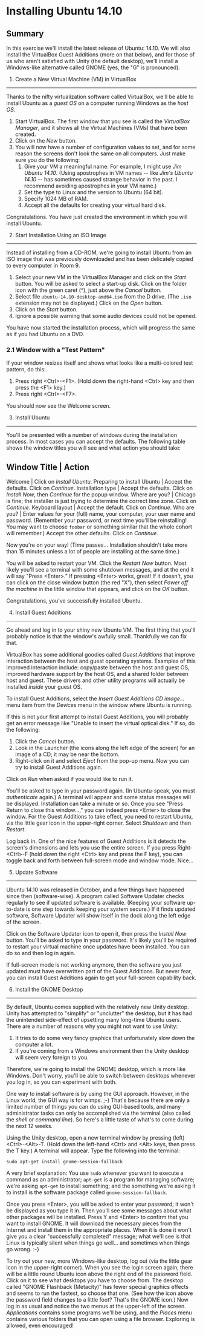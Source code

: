 Installing Ubuntu 14.10
=======================

Summary
-------

In this exercise we'll install the latest release of Ubuntu: 14.10. We will also install the VirtualBox Guest Additions (more on that below), and for those of us who aren't satisfied with Unity (the default desktop), we'll install a Windows-like alternative called GNOME (yes, the "G" is pronounced).


1. Create a New Virtual Machine (VM) in VirtualBox
--------------------------------------------------

Thanks to the nifty virtualization software called VirtualBox, we'll be able to install Ubuntu as a *guest OS* on a computer running Windows as the *host OS*.

1. Start VirtualBox. The first window that you see is called the *VirtualBox Manager*, and it shows all the Virtual Machines (VMs) that have been created.
2. Click on the *New* button.
3. You will now have a number of configuration values to set, and for some reason the screens don't look the same on all computers. Just make sure you do the following:
    1. Give your VM a meaningful name. For example, I might use *Jim Ubuntu 14.10*. (Using apostrophes in VM names -- like *Jim's Ubuntu 14.10* -- has sometimes caused strange behavior in the past. I recommend avoiding apostrophes in your VM name.)
    2. Set the type to Linux and the version to Ubuntu (64 bit).
    3. Specify 1024 MB of RAM.
    4. Accept all the defaults for creating your virtual hard disk.

Congratulations. You have just created the environment in which you will install Ubuntu.


2. Start Installation Using an ISO Image
----------------------------------------

Instead of installing from a CD-ROM, we're going to install Ubuntu from an ISO image that was previously downloaded and has been delicately copied to every computer in Room 9.

1. Select your new VM in the VirtualBox Manager and click on the *Start* button. You will be asked to select a start-up disk. Click on the folder icon with the green caret (^), just above the *Cancel* button.
2. Select file `ubuntu-14.10-desktop-amd64.iso` from the D drive. (The `.iso` extension may not be displayed.) Click on the *Open* button.
3. Click on the *Start* button.
4. Ignore a possible warning that some audio devices could not be opened.

You have now started the installation process, which will progress the same as if you had Ubuntu on a DVD.


### 2.1 Window with a "Test Pattern"

If your window resizes itself and shows what looks like a multi-colored test pattern, do this:

1. Press right &lt;Ctrl>-&lt;F1>. (Hold down the right-hand &lt;Ctrl> key and then press the &lt;F1> key.)
2. Press right &lt;Ctrl>-&lt;F7>.

You should now see the Welcome screen.


3. Install Ubuntu
-----------------

You'll be presented with a number of windows during the installation process. In most cases you can accept the defaults. The following table shows the window titles you will see and what action you should take:

  Window Title                 | Action
  -------------------------------------
  Welcome                      | Click on *Install Ubuntu*.
  Preparing to install Ubuntu  |   Accept the defaults. Click on *Continue*.
  Installation type            | Accept the defaults. Click on *Install Now*, then *Continue* for the popup window.
  Where are you?               | Chicago is fine; the installer is just trying to determine the correct time zone. Click on *Continue*.
  Keyboard layout              |  Accept the default. Click on *Continue*.
  Who are you?                 | Enter values for your (full) name, your computer, your user name and password. (Remember your password, or next time you'll be reinstalling! You may want to choose `foobar` or something similar that the whole cohort will remember.) Accept the other defaults. Click on *Continue*.

Now you're on your way! (Time passes... Installation shouldn't take more than 15 minutes unless a lot of people are installing at the same time.)

You will be asked to restart your VM. Click the *Restart Now* button. Most likely you'll see a terminal with some shutdown messages, and at the end it will say "Press &lt;Enter>." If pressing &lt;Enter> works, great! If it doesn't, you can click on the close window button (the red "X"), then select *Power off the machine* in the little window that appears, and click on the *OK* button.

Congratulations, you've successfully installed Ubuntu.



4. Install Guest Additions
--------------------------

Go ahead and log in to your shiny new Ubuntu VM. The first thing that you'll probably notice is that the window's awfully small. Thankfully we can fix that.

VirtualBox has some additional goodies called *Guest Additions* that improve interaction between the host and guest operating systems. Examples of this improved interaction include: copy/paste between the host and guest OS, improved hardware support by the host OS, and a shared folder between host and guest. These drivers and other utility programs will actually be installed *inside* your guest OS.

To install Guest Additions, select the *Insert Guest Additions CD image...* menu item from the *Devices* menu in the window where Ubuntu is running.

If this is not your first attempt to install Guest Additions, you will probably get an error message like "Unable to insert the virtual optical disk." If so, do the following:

1. Click the *Cancel* button.
2. Look in the Launcher (the icons along the left edge of the screen) for an image of a CD; it may be near the bottom.
3. Right-click on it and select *Eject* from the pop-up menu. Now you can try to install Guest Additions again.

Click on *Run* when asked if you would like to run it.

You'll be asked to type in your password again. (In Ubuntu-speak, you must *authenticate* again.) A terminal will appear and some status messages will be displayed. Installation can take a minute or so. Once you see "Press Return to close this window...," you can indeed press &lt;Enter> to close the window. For the Guest Additions to take effect, you need to restart Ubuntu, via the little gear icon in the upper-right corner. Select *Shutdown* and then *Restart*.

Log back in. One of the nice features of Guest Additions is it detects the screen's dimensions and lets you use the entire screen. If you press Right-&lt;Ctrl>-F (hold down the right &lt;Ctrl> key and press the F key), you can toggle back and forth between full-screen mode and window mode. Nice...


5. Update Software
------------------

Ubuntu 14.10 was released in October, and a few things have happened since then (software-wise). A program called Software Updater checks regularly to see if updated software is available. (Keeping your software up-to-date is one step towards keeping your system secure.) If it finds updated software, Software Updater will show itself in the dock along the left edge of the screen.

Click on the Software Updater icon to open it, then press the *Install Now* button. You'll be asked to type in your password. It's likely you'll be required to restart your virtual machine once updates have been installed. You can do so and then log in again.

If full-screen mode is not working anymore, then the software you just updated must have overwritten part of the Guest Additions. But never fear, you can install Guest Additions again to get your full-screen capability back.


6. Install the GNOME Desktop
----------------------------

By default, Ubuntu comes supplied with the relatively new Unity desktop. Unity has attempted to "simplify" or "unclutter" the desktop, but it has had the unintended side-effect of upsetting many long-time Ubuntu users. There are a number of reasons why you might not want to use Unity:

1. It tries to do some very fancy graphics that unfortunately slow down the computer a lot.
2. If you're coming from a Windows environment then the Unity desktop will seem very foreign to you.

Therefore, we're going to install the GNOME desktop, which is more like Windows. Don't worry, you'll be able to switch between desktops whenever you log in, so you can experiment with both.

One way to install software is by using the GUI approach. However, in the Linux world, the GUI way is for wimps. ;-) That's because there are only a limited number of things you can do using GUI-based tools, and many administrator tasks can only be accomplished via the terminal (also called the *shell* or *command line*). So here's a little taste of what's to come during the next 12 weeks.

Using the Unity desktop, open a new terminal window by pressing (left) &lt;Ctrl>-&lt;Alt>-T. (Hold down the left-hand &lt;Ctrl> and &lt;Alt> keys, then press the T key.) A terminal will appear. Type the following into the terminal:

    sudo apt-get install gnome-session-fallback

A very brief explanation: You use `sudo` whenever you want to execute a command as an administrator; `apt-get` is a program for managing software; we're asking `apt-get` to install something; and the something we're asking it to install is the software package called `gnome-session-fallback`.

Once you press &lt;Enter>, you will be asked to enter your password; it won't be displayed as you type it in. Then you'll see some messages about what other packages will be installed. Press Y and &lt;Enter> to confirm that you want to install GNOME. It will download the necessary pieces from the Internet and install them in the appropriate places. When it is done it won't give you a clear "successfully completed" message; what we'll see is that Linux is typically silent when things go well... and sometimes when things go wrong. :-}

To try out your new, more Windows-like desktop, log out (via the little gear icon in the upper-right corner). When you see the login screen again, there will be a little round Ubuntu icon above the right end of the password field. Click on it to see what desktops you have to choose from. The desktop called "GNOME Flashback (Metacity)" has fewer special graphics effects and seems to run the fastest, so choose that one. (See how the icon above the password field changes to a little foot? That's the GNOME icon.) Now log in as usual and notice the two menus at the upper-left of the screen. *Applications* contains some programs we'll be using, and the *Places* menu contains various folders that you can open using a file browser. Exploring is allowed, even encouraged!
